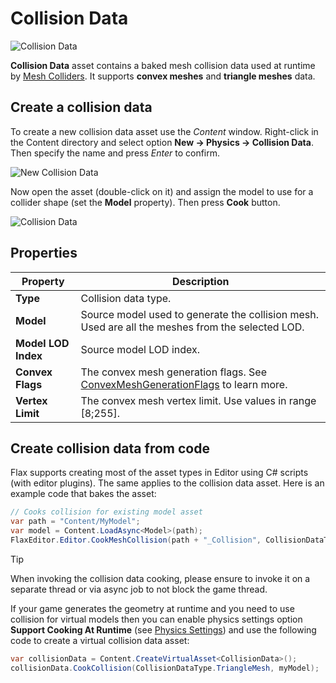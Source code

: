 # Collision Data

![Collision Data](media/collision-data.jpg)

**Collision Data** asset contains a baked mesh collision data used at runtime by [Mesh Colliders](mesh-collider.md).
It supports **convex meshes** and **triangle meshes** data.

## Create a collision data

To create a new collision data asset use the *Content* window. Right-click in the Content directory and select option **New -> Physics -> Collision Data**. Then specify the name and press *Enter* to confirm.

![New Collision Data](media/new-collision-data.jpg)

Now open the asset (double-click on it) and assign the model to use for a collider shape (set the **Model** property). Then press **Cook** button.

![Collision Data](media/collision-data2.jpg)

## Properties

| Property | Description |
|--------|--------|
| **Type** | Collision data type. |
| **Model** | Source model used to generate the collision mesh. Used are all the meshes from the selected LOD. |
| **Model LOD Index** | Source model LOD index. |
| **Convex Flags** | The convex mesh generation flags. See [ConvexMeshGenerationFlags](https://docs.flaxengine.com/api/FlaxEngine.ConvexMeshGenerationFlags.html) to learn more. |
| **Vertex Limit** | The convex mesh vertex limit. Use values in range [8;255]. |

## Create collision data from code

Flax supports creating most of the asset types in Editor using C# scripts (with editor plugins). The same applies to the collision data asset. Here is an example code that bakes the asset:

```cs
// Cooks collision for existing model asset
var path = "Content/MyModel";
var model = Content.LoadAsync<Model>(path);
FlaxEditor.Editor.CookMeshCollision(path + "_Collision", CollisionDataType.ConvexMesh, model);
```

> [!TIP]
> When invoking the collision data cooking, please ensure to invoke it on a separate thread or via async job to not block the game thread.

If your game generates the geometry at runtime and you need to use collision for virtual models then you can enable physics settings option **Support Cooking At Runtime** (see [Physics Settings](../physics-settings.md)) and use the following code to create a virtual collision data asset:

```cs
var collisionData = Content.CreateVirtualAsset<CollisionData>();
collisionData.CookCollision(CollisionDataType.TriangleMesh, myModel);
```

